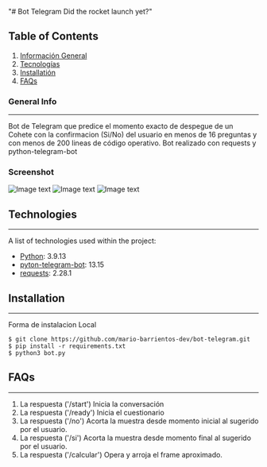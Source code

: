 "# Bot Telegram Did the rocket launch yet?" 
## Table of Contents
1. [Información General](#general-info)
2. [Tecnologías](#technologies)
3. [Installatión](#installation)
4. [FAQs](#faqs)
### General Info
***
Bot de Telegram que predice el momento exacto de despegue de un Cohete con la confirmacion (Si/No) del usuario en menos de 16 preguntas y con menos de 200 lineas de código operativo.
Bot realizado con requests y python-telegram-bot
### Screenshot
![Image text](https://i.ibb.co/ZNccqW2/imagen-incial.png)
![Image text](https://i.ibb.co/qpd0ZFg/imagen-segunda.png)
![Image text](https://i.ibb.co/z5XY3Ln/imagen-tercera.png)
## Technologies
***
A list of technologies used within the project:
* [Python](https://www.python.org/): 3.9.13 
* [pyton-telegram-bot](https://python-telegram-bot.org/): 13.15
* [requests](https://requests.readthedocs.io/en/latest/): 2.28.1
## Installation
***
Forma de instalacion Local 
```
$ git clone https://github.com/mario-barrientos-dev/bot-telegram.git
$ pip install -r requirements.txt
$ python3 bot.py

```

## FAQs
***

1. La respuesta ('/start') Inicia la conversación
2. La respuesta ('/ready') Inicia el cuestionario
3. La respuesta ('/no') Acorta la muestra desde momento inicial al sugerido por el usuario.
4. La respuesta ('/si') Acorta la muestra desde momento final al sugerido por el usuario.
4. La respuesta ('/calcular') Opera y arroja el frame aproximado.
